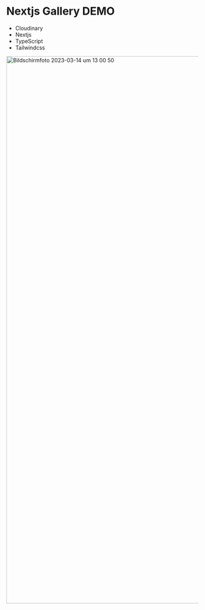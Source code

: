 # Nextjs Gallery DEMO

- Cloudinary
- Nextjs
- TypeScript
- Tailwindcss

<img width="1434" alt="Bildschirm­foto 2023-03-14 um 13 00 50" src="https://user-images.githubusercontent.com/98970045/224994714-e8f7d320-b0b6-447a-98d6-95157c31cae7.png">
